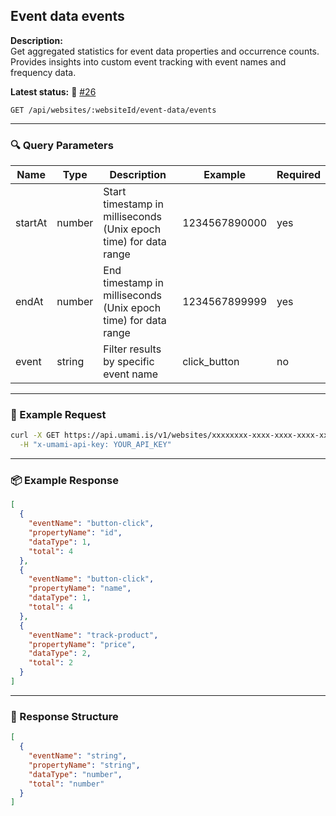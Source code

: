 ## Event data events
<!-- testable: true -->
<!-- expectedStatus: 200 -->
**Description:**  
Get aggregated statistics for event data properties and occurrence counts.
Provides insights into custom event tracking with event names and frequency data.

**Latest status:** <!--status-->🚨 [#26](https://github.com/ceviixx/umami-api-docs/issues/26)<!--status-end-->


```
GET /api/websites/:websiteId/event-data/events
```

---

### 🔍 Query Parameters
| Name    | Type              | Description              | Example         | Required |
|---------|-------------------|--------------------------|-----------------|----------|
| startAt | number            | Start timestamp in milliseconds (Unix epoch time) for data range | 1234567890000   | yes      |
| endAt   | number            | End timestamp in milliseconds (Unix epoch time) for data range   | 1234567899999   | yes      |
| event   | string            | Filter results by specific event name               | click_button    | no       |

---

### 🔁 Example Request
```bash
curl -X GET https://api.umami.is/v1/websites/xxxxxxxx-xxxx-xxxx-xxxx-xxxxxxxxxxxx/event-data/events \
  -H "x-umami-api-key: YOUR_API_KEY"
```

---

### 📦 Example Response
```json
[
  {
    "eventName": "button-click",
    "propertyName": "id",
    "dataType": 1,
    "total": 4
  },
  {
    "eventName": "button-click",
    "propertyName": "name",
    "dataType": 1,
    "total": 4
  },
  {
    "eventName": "track-product",
    "propertyName": "price",
    "dataType": 2,
    "total": 2
  }
]
```

---

### 📘 Response Structure
```json
[
  {
    "eventName": "string",
    "propertyName": "string",
    "dataType": "number",
    "total": "number"
  }
]
```
